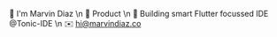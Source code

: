 👋 I'm Marvin Diaz \n
👷 Product \n
🔨 Building smart Flutter focussed IDE @Tonic-IDE \n
✉️ hi@marvindiaz.co 
